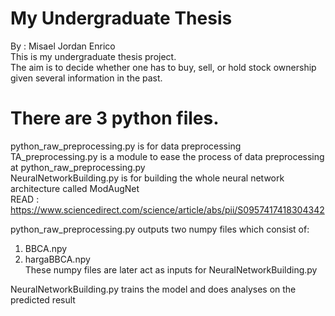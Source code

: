 # My Undergraduate Thesis
By : Misael Jordan Enrico  
This is my undergraduate thesis project.  
The aim is to decide whether one has to buy, sell, or hold stock ownership given several information in the past.

# There are 3 python files.
python_raw_preprocessing.py is for data preprocessing  
TA_preprocessing.py is a module to ease the process of data preprocessing at python_raw_preprocessing.py  
NeuralNetworkBuilding.py is for building the whole neural network architecture called ModAugNet  
READ : https://www.sciencedirect.com/science/article/abs/pii/S0957417418304342
  
python_raw_preprocessing.py outputs two numpy files which consist of:
1. BBCA.npy  
2. hargaBBCA.npy  
These numpy files are later act as inputs for NeuralNetworkBuilding.py
  
NeuralNetworkBuilding.py trains the model and does analyses on the predicted result
